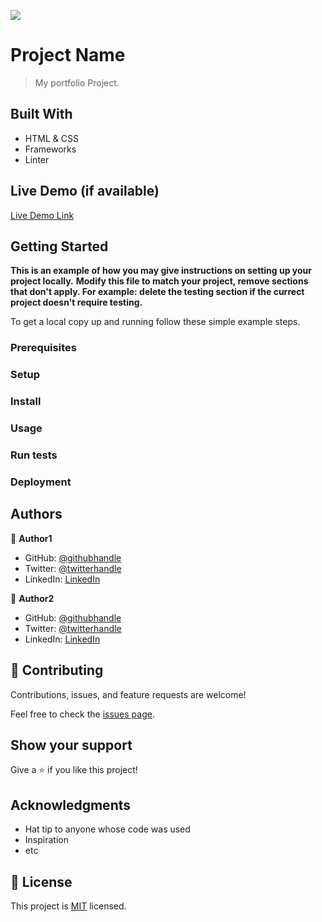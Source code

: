 ![](https://img.shields.io/badge/Microverse-blueviolet)

# Project Name

> My portfolio Project.


## Built With

- HTML & CSS
- Frameworks
- Linter

## Live Demo (if available)

[Live Demo Link](https://mohamedck.github.io/My-Portfolio-Website/)


## Getting Started

**This is an example of how you may give instructions on setting up your project locally.**
**Modify this file to match your project, remove sections that don't apply. For example: delete the testing section if the currect project doesn't require testing.**


To get a local copy up and running follow these simple example steps.

### Prerequisites

### Setup

### Install

### Usage

### Run tests

### Deployment



## Authors

👤 **Author1**

- GitHub: [@githubhandle](https://github.com/MohamedCK)
- Twitter: [@twitterhandle](https://twitter.com/MohamedCK0)
- LinkedIn: [LinkedIn](https://www.linkedin.com/in/mohamed-abdulhakim-2868521b6/)

👤 **Author2**

- GitHub: [@githubhandle](https://github.com/githubhandle)
- Twitter: [@twitterhandle](https://twitter.com/twitterhandle)
- LinkedIn: [LinkedIn](https://linkedin.com/in/linkedinhandle)

## 🤝 Contributing

Contributions, issues, and feature requests are welcome!

Feel free to check the [issues page](../../issues/).

## Show your support

Give a ⭐️ if you like this project!

## Acknowledgments

- Hat tip to anyone whose code was used
- Inspiration
- etc

## 📝 License

This project is [MIT](./MIT.md) licensed.
